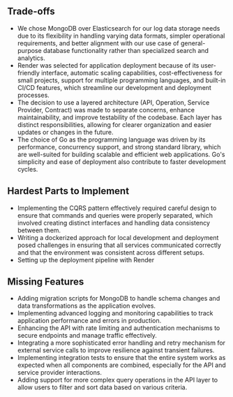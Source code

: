 ## Trade-offs

- We chose MongoDB over Elasticsearch for our log data storage needs due to its flexibility in handling varying data formats, simpler operational requirements, and better alignment with our use case of general-purpose database functionality rather than specialized search and analytics.
- Render was selected for application deployment because of its user-friendly interface, automatic scaling capabilities, cost-effectiveness for small projects, support for multiple programming languages, and built-in CI/CD features, which streamline our development and deployment processes.
- The decision to use a layered architecture (API, Operation, Service Provider, Contract) was made to separate concerns, enhance maintainability, and improve testability of the codebase. Each layer has distinct responsibilities, allowing for clearer organization and easier updates or changes in the future.
- The choice of Go as the programming language was driven by its performance, concurrency support, and strong standard library, which are well-suited for building scalable and efficient web applications. Go's simplicity and ease of deployment also contribute to faster development cycles.

## Hardest Parts to Implement
- Implementing the CQRS pattern effectively required careful design to ensure that commands and queries were properly separated, which involved creating distinct interfaces and handling data consistency between them.
- Writing a dockerized approach for local development and deployment posed challenges in ensuring that all services communicated correctly and that the environment was consistent across different setups.
- Setting up the deployment pipeline with Render

## Missing Features
- Adding migration scripts for MongoDB to handle schema changes and data transformations as the application evolves.
- Implementing advanced logging and monitoring capabilities to track application performance and errors in production.
- Enhancing the API with rate limiting and authentication mechanisms to secure endpoints and manage traffic effectively.
- Integrating a more sophisticated error handling and retry mechanism for external service calls to improve resilience against transient failures.
- Implementing integration tests to ensure that the entire system works as expected when all components are combined, especially for the API and service provider interactions.
- Adding support for more complex query operations in the API layer to allow users to filter and sort data based on various criteria.